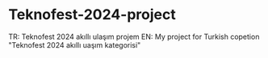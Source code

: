 # Teknofest-2024-project

 
 TR:   Teknofest 2024 akıllı ulaşım projem 
 EN:   My project for Turkish copetion "Teknofest 2024 akıllı uaşım kategorisi" 
